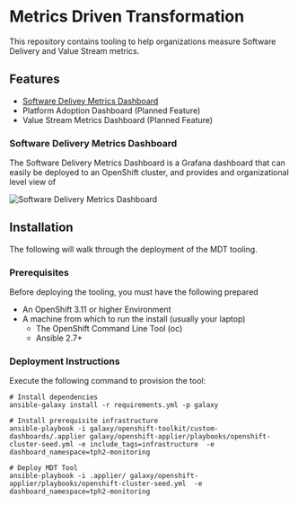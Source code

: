 # Metrics Driven Transformation

This repository contains tooling to help organizations measure Software Delivery and Value Stream metrics.

## Features

* [Software Delivey Metrics Dashboard](#software-delivery-metrics-dashboard)
* Platform Adoption Dashboard (Planned Feature)
* Value Stream Metrics Dashboard (Planned Feature)

### Software Delivery Metrics Dashboard

The Software Delivery Metrics Dashboard is a Grafana dashboard that can easily be deployed to an OpenShift cluster, and provides and organizational level view of

![Software Delivery Metrics Dashboard](media/sdm-dashboard.png)

## Installation

The following will walk through the deployment of the MDT tooling.

### Prerequisites

Before deploying the tooling, you must have the following prepared

* An OpenShift 3.11 or higher Environment
* A machine from which to run the install (usually your laptop)
  * The OpenShift Command Line Tool (oc)
  * Ansible 2.7+

### Deployment Instructions

Execute the following command to provision the tool:

```
# Install dependencies
ansible-galaxy install -r requirements.yml -p galaxy

# Install prerequisite infrastructure
ansible-playbook -i galaxy/openshift-toolkit/custom-dashboards/.applier galaxy/openshift-applier/playbooks/openshift-cluster-seed.yml -e include_tags=infrastructure  -e dashboard_namespace=tph2-monitoring

# Deploy MDT Tool
ansible-playbook -i .applier/ galaxy/openshift-applier/playbooks/openshift-cluster-seed.yml  -e dashboard_namespace=tph2-monitoring
```
